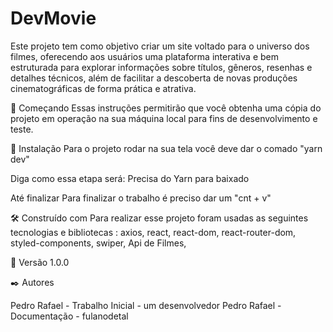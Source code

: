 <h1>DevMovie</h1>

<p>Este projeto tem como objetivo criar um site voltado para o universo dos filmes, oferecendo aos usuários uma plataforma interativa e bem estruturada para explorar informações sobre títulos, gêneros, resenhas e detalhes técnicos, além de facilitar a descoberta de novas produções cinematográficas de forma prática e atrativa.</p>

🚀 Começando
Essas instruções permitirão que você obtenha uma cópia do projeto em operação na sua máquina local para fins de desenvolvimento e teste.

🔧 Instalação
Para o projeto rodar na sua tela você deve dar o comado "yarn dev"

Diga como essa etapa será: Precisa do Yarn para baixado 

Até finalizar
Para finalizar o trabalho é preciso dar um "cnt + v"

🛠️ Construído com
Para realizar esse projeto foram usadas as seguintes tecnologias e bibliotecas : 
    axios,
    react,
    react-dom,
    react-router-dom,
    styled-components,
    swiper,
    Api de Filmes,

📌 Versão
1.0.0

✒️ Autores

Pedro Rafael - Trabalho Inicial - um desenvolvedor
Pedro Rafael - Documentação - fulanodetal

